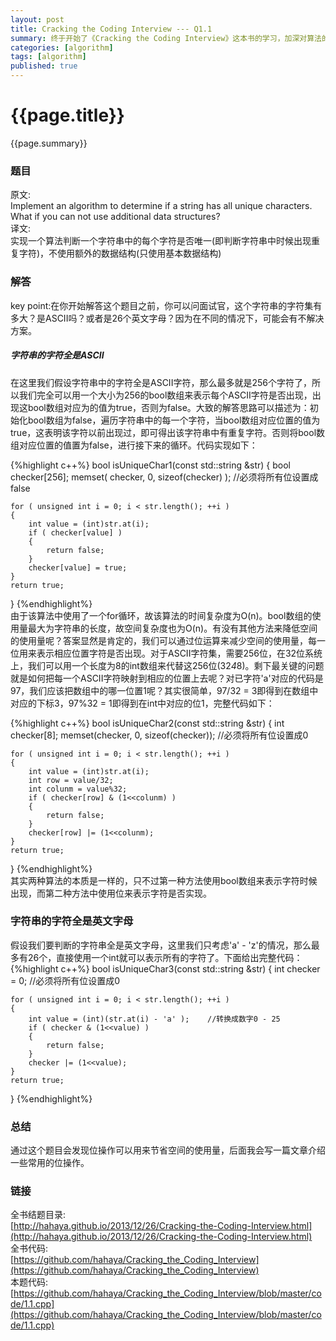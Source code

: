 ```yaml
---
layout: post
title: Cracking the Coding Interview --- Q1.1
summary: 终于开始了《Cracking the Coding Interview》这本书的学习，加深对算法的学习，好了，废话不多说开始吧~
categories: [algorithm]
tags: [algorithm]
published: true
---
```


# {{page.title}} #
{{page.summary}}

### 题目 ###
原文:  
Implement an algorithm to determine if a string has all unique characters. What if you can not use additional data structures?  
译文:  
实现一个算法判断一个字符串中的每个字符是否唯一(即判断字符串中时候出现重复字符)，不使用额外的数据结构(只使用基本数据结构)

### 解答 ###
key point:在你开始解答这个题目之前，你可以问面试官，这个字符串的字符集有多大？是ASCII吗？或者是26个英文字母？因为在不同的情况下，可能会有不解决方案。
##### 字符串的字符全是ASCII #####
在这里我们假设字符串中的字符全是ASCII字符，那么最多就是256个字符了，所以我们完全可以用一个大小为256的bool数组来表示每个ASCII字符是否出现，出现这bool数组对应为的值为true，否则为false。大致的解答思路可以描述为：初始化bool数组为false，遍历字符串中的每一个字符，当bool数组对应位置的值为true，这表明该字符以前出现过，即可得出该字符串中有重复字符。否则将bool数组对应位置的值置为false，进行接下来的循环。代码实现如下：  

{%highlight c++%}
bool isUniqueChar1(const std::string &str)
{
    bool checker[256];
    memset( checker, 0, sizeof(checker) ); //必须将所有位设置成false

    for ( unsigned int i = 0; i < str.length(); ++i )
    {
        int value = (int)str.at(i);
        if ( checker[value] )
        {
            return false;
        }
        checker[value] = true;
    }
    return true;
}
{%endhighlight%}  
由于该算法中使用了一个for循环，故该算法的时间复杂度为O(n)。bool数组的使用量最大为字符串的长度，故空间复杂度也为O(n)。有没有其他方法来降低空间的使用量呢？答案显然是肯定的，我们可以通过位运算来减少空间的使用量，每一位用来表示相应位置字符是否出现。对于ASCII字符集，需要256位，在32位系统上，我们可以用一个长度为8的int数组来代替这256位(32*4*8)。剩下最关键的问题就是如何把每一个ASCII字符映射到相应的位置上去呢？对已字符'a'对应的代码是97，我们应该把数组中的哪一位置1呢？其实很简单，97/32 = 3即得到在数组中对应的下标3，97%32 = 1即得到在int中对应的位1，完整代码如下：  

{%highlight c++%}
bool isUniqueChar2(const std::string &str)
{
    int checker[8];
    memset(checker, 0, sizeof(checker)); //必须将所有位设置成0

    for ( unsigned int i = 0; i < str.length(); ++i )
    {
        int value = (int)str.at(i);
        int row = value/32;
        int colunm = value%32;
        if ( checker[row] & (1<<colunm) )
        {
            return false;
        }
        checker[row] |= (1<<colunm);
    }
    return true;
}
{%endhighlight%}  
其实两种算法的本质是一样的，只不过第一种方法使用bool数组来表示字符时候出现，而第二种方法中使用位来表示字符是否实现。

### 字符串的字符全是英文字母 ###
假设我们要判断的字符串全是英文字母，这里我们只考虑'a' - 'z'的情况，那么最多有26个，直接使用一个int就可以表示所有的字符了。下面给出完整代码：  
{%highlight c++%}
bool isUniqueChar3(const std::string &str)
{
    int checker = 0;    //必须将所有位设置成0

    for ( unsigned int i = 0; i < str.length(); ++i )
    {
        int value = (int)(str.at(i) - 'a' );	//转换成数字0 - 25
        if ( checker & (1<<value) )
        {
            return false;
        }
        checker |= (1<<value);
    }
    return true;
}
{%endhighlight%}  

### 总结 ###
通过这个题目会发现位操作可以用来节省空间的使用量，后面我会写一篇文章介绍一些常用的位操作。  

### 链接 ###
全书结题目录:  
[http://hahaya.github.io/2013/12/26/Cracking-the-Coding-Interview.html](http://hahaya.github.io/2013/12/26/Cracking-the-Coding-Interview.html)  
全书代码:  
[https://github.com/hahaya/Cracking_the_Coding_Interview](https://github.com/hahaya/Cracking_the_Coding_Interview)  
本题代码:  
[https://github.com/hahaya/Cracking_the_Coding_Interview/blob/master/code/1.1.cpp](https://github.com/hahaya/Cracking_the_Coding_Interview/blob/master/code/1.1.cpp)
